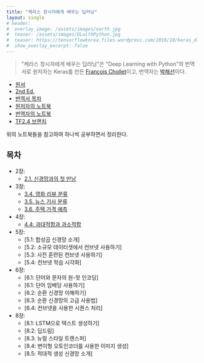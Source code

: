 ```yaml
---
title: "케라스 창시자에게 배우는 딥러닝"
layout: single
# header:
#  overlay_image: /assets/images/earth.jpg
#  teaser: /assets/images/DLwithPython.jpg
#  teaser: https://tensorflowkorea.files.wordpress.com/2018/10/keras_dl_b.jpg
#  show_overlay_excerpt: false
---
```


> "케라스 창시자에게 배우는 딥러닝"은 "Deep Learning with Python"의 번역서로 원저자는 Keras를 만든 [François Chollet](https://fchollet.com/)이고, 번역자는 [박해선](https://tensorflow.blog/)이다.

* [원서](https://drive.google.com/file/d/1IpNAhiNouifgKQrUpw5QXFYUIboFrSdx/view?usp=sharing)
* [2nd Ed.](https://livebook.manning.com/book/deep-learning-with-python-second-edition/)
* [번역서 목차](https://tensorflow.blog/%ec%bc%80%eb%9d%bc%ec%8a%a4-%eb%94%a5%eb%9f%ac%eb%8b%9d/)
* [원저자의 노트북](https://github.com/fchollet/deep-learning-with-python-notebooks)
* [번역자의 노트북](https://github.com/rickiepark/deep-learning-with-python-notebooks)
* [TF2.4 브랜치](https://github.com/rickiepark/deep-learning-with-python-notebooks/tree/tf2)

위의 노트북들을 참고하여 하나씩 공부하면서 정리한다.

## 목차

* 2장:
    * [2.1. 신경망과의 첫 만남](https://colab.research.google.com/drive/1RCjXoNExjMjIaCMtRu35Cwryq-vZJDNN?usp=sharing)
* 3장:
    * [3.4. 영화 리뷰 분류](https://colab.research.google.com/drive/1aPavnONxM04DsEvPi1abBDstCKEuOUQd)
    * [3.5. 뉴스 기사 분류](https://colab.research.google.com/drive/1Z8O3TvXtzN0PpsCJsP_sQOTHRxBR8LMh)
    * [3.6. 주택 가격 예측](https://colab.research.google.com/drive/1j4-7LyVfZBBZEJqEoXds-OLl214XlBtz)
* 4장:
    * [4.4: 과대적합과 과소적합](https://colab.research.google.com/drive/1xcWJKZxEA5tVpUonaKQpfht5Ny_3MCQ-)
* 5장:
    * [5.1: 합성곱 신경망 소개]
    * [5.2: 소규모 데이터셋에서 컨브넷 사용하기]
    * [5.3: 사전 훈련된 컨브넷 사용하기]
    * [5.4: 컨브넷 학습 시각화]
* 6장:
    * [6.1: 단어와 문자의 원-핫 인코딩]
    * [6.1: 단어 임베딩 사용하기]
    * [6.2: 순환 신경망 이해하기]
    * [6.3: 순환 신경망의 고급 사용법]
    * [6.4: 컨브넷을 사용한 시퀀스 처리]
* 8장:
    * [8.1: LSTM으로 텍스트 생성하기]
    * [8.2: 딥드림]
    * [8.3: 뉴럴 스타일 트랜스퍼]
    * [8.4: 변이형 오토인코더를 사용한 이미지 생성]
    * [8.5: 적대적 생성 신경망 소개]

[1]: http://faculty.neu.edu.cn/yury/AAI/Textbook/Deep%20Learning%20with%20Python.pdf

